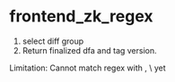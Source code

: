 # frontend_zk_regex

1. select diff group
2. Return finalized dfa and tag version.

Limitation:
Cannot match regex with , \ yet
